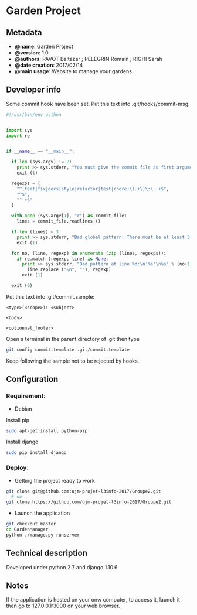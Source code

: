 Garden Project
==============


Metadata
--------

 * **@name**: Garden Project
 * **@version**: 1.0
 * **@authors**: PAVOT Baltazar ; PELEGRIN Romain ; RIGHI Sarah
 * **@date creation**: 2017/02/14
 * **@main usage**: Website to manage your gardens.


Developer info
------------------
Some commit hook have been set.
Put this text into .git/hooks/commit-msg:
```python
#!/usr/bin/env python


import sys
import re


if __name__ == "__main__":

  if len (sys.argv) != 2:
    print >> sys.stderr, "You must give the commit file as first argument"
    exit (1)

  regexps = [
    "^(feat|fix|docs|style|refactor|test|chore)\(.+\)\:\ .+$",
    "^$",
    "^.+$"
  ]

  with open (sys.argv[1], "r") as commit_file:
    lines = commit_file.readlines ()

  if len (lines) < 3:
    print >> sys.stderr, "Bad global pattern: There must be at least 3 lines."
    exit (1)

  for no, (line, regexp) in enumerate (zip (lines, regexps)):
    if re.match (regexp, line) is None:
      print >> sys.stderr, "Bad pattern at line %d:\n'%s'\n%s" % (no+1,
        line.replace ("\n", ""), regexp)
      exit (1)

  exit (0)
```
Put this text into .git/commit.sample: 
```text
<type>(<scope>): <subject>

<body>

<optionnal_footer>
```
Open a terminal in the parent directory
of .git then type
```bash
git config commit.template .git/commit.template
```
Keep following the sample not to be rejected by hooks.



Configuration
-------------

### Requirement:
 * Debian

Install pip
```bash
sudo apt-get install python-pip
```
Install django
```bash
sudo pip install django
```


### Deploy:

 * Getting the project ready to work

```bash
git clone git@github.com:ujm-projet-l3info-2017/Groupe2.git
  # ou 
git clone https://github.com/ujm-projet-l3info-2017/Groupe2.git
```

 * Launch the application

```bash
git checkout master
cd GardenManager
python ./manage.py runserver
```


Technical description
---------------------
Developed under python 2.7 and django 1.10.6


Notes
-----------
If the application is hosted on your onw computer, to access it, launch it then
go to 127.0.0.1:3000 on your web browser.